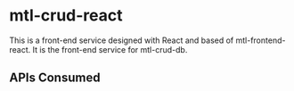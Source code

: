 # mtl-crud-react

This is a front-end service designed with React and based of mtl-frontend-react. It is the front-end service for mtl-crud-db.

## APIs Consumed
